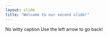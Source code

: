 ```yaml
---
layout: slide
title: "Welcome to our second slide!"
---
```

No witty caption
Use the left arrow to go back!
